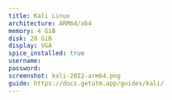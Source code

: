 ```yaml
---
title: Kali Linux
architecture: ARM64/x64
memory: 4 GiB
disk: 20 GiB
display: VGA
spice_installed: true
username:
password:
screenshot: kali-2022-arm64.png
guide: https://docs.getutm.app/guides/kali/
---
```


